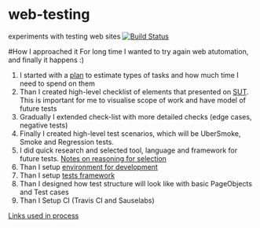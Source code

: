 # web-testing
experiments with testing web sites [![Build Status](https://travis-ci.org/pkruhlei/web-testing.svg?branch=master)](https://travis-ci.org/pkruhlei/web-testing)

#How I approached it
For long time I wanted to try again web atutomation, and finally it happens :)

1. I started with a [plan](./Docs/Tasks_plan.md) to estimate types of tasks and how much time I need to spend on them
2. Than I created high-level checklist of elements that presented on [SUT](https://en.wikipedia.org/wiki/System_under_test). This is important for me to visualise scope of work and have model of future tests
3. Gradually I extended check-list with more detailed checks (edge cases, negative tests)
4. Finally I created high-level test scenarios, which will be UberSmoke, Smoke and Regression tests.
5. I did quick research and selected tool, language and framework for future tests. [Notes on reasoning for selection](./Docs/Selection_of_tools.md)
6. Than I setup [environment for development](./Docs/Environment_setup.md) 
7. Than I setup [tests framework ](./Docs/Framework_setup.md)
8. Than I designed how test structure will look like with basic PageObjects and Test cases
9. Than I Setup CI (Travis CI and Sauselabs)

[Links used in process](./Docs/Links.md)
